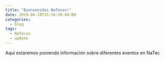 ```yaml
---
title: "Bienvenidos NaTecos!"
date: 2019-04-18T15:34:30-04:00
categories:
  - blog
tags:
  - NaTecos
  - update
---
```


Aquí estaremos poniendo información sobre diferentes eventos en NaTec